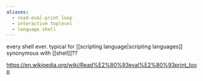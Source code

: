 ```yaml
---
aliases:
  - read-eval-print loop
  - interactive toplevel
  - language shell
---
```

every shell ever. typical for [[scripting language|scripting languages]]
synonymous with [[shell]]??

https://en.wikipedia.org/wiki/Read%E2%80%93eval%E2%80%93print_loop